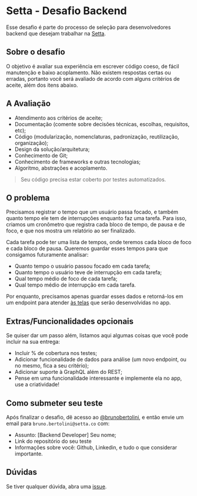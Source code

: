 # Setta - Desafio Backend

Esse desafio é parte do processo de seleção para desenvolvedores backend que desejam trabalhar na [Setta](https://setta.co).

## Sobre o desafio

O objetivo é avaliar sua experiência em escrever código coeso, de fácil manutenção e baixo acoplamento. Não existem respostas certas ou erradas, portanto você será avaliado de acordo com alguns critérios de aceite, além dos itens abaixo.

## A Avaliação

- Atendimento aos critérios de aceite;
- Documentação (comente sobre decisões técnicas, escolhas, requisitos, etc);
- Código (modularização, nomenclaturas, padronização, reutilização, organização);
- Design da solução/arquitetura;
- Conhecimento de Git;
- Conhecimento de frameworks e outras tecnologias;
- Algoritmo, abstrações e acoplamento.

> Seu código precisa estar coberto por testes automatizados.

## O problema

Precisamos registrar o tempo que um usuário passa focado, e também quanto tempo ele tem de interrupções enquanto faz uma tarefa. Para isso, criamos um cronômetro que registra cada bloco de tempo, de pausa e de foco, e que nos mostra um relatório ao ser finalizado.

Cada tarefa pode ter uma lista de tempos, onde teremos cada bloco de foco e cada bloco de pausa. Queremos guardar esses tempos para que consigamos futuramente analisar:

- Quanto tempo o usuário passou focado em cada tarefa;
- Quanto tempo o usuário teve de interrupção em cada tarefa;
- Qual tempo médio de foco de cada tarefa;
- Qual tempo médio de interrupção em cada tarefa.

Por enquanto, precisamos apenas guardar esses dados e retorná-los em um endpoint para atender [às telas](./img/timeblocks.png) que serão desenvolvidas no app.

## Extras/Funcionalidades opcionais

Se quiser dar um passo além, listamos aqui algumas coisas que você pode incluir na sua entrega:

- Incluir % de cobertura nos testes;
- Adicionar funcionalidade de dados para análise (um novo endpoint, ou no mesmo, fica a seu critério);
- Adicionar suporte à GraphQL além do REST;
- Pense em uma funcionalidade interessante e implemente ela no app, use a criatividade!

## Como submeter seu teste

Após finalizar o desafio, dê acesso ao [@brunobertolini](https://github.com/brunobertolini), e então envie um email para `bruno.bertolini@setta.co` com:

- Assunto: [Backend Developer] Seu nome;
- Link do repositório do seu teste
- Informações sobre você: Github, Linkedin, e tudo o que considerar importante.

## Dúvidas

Se tiver qualquer dúvida, abra uma [issue](https://github.com/setta-labs/mobile-challenge/issues).